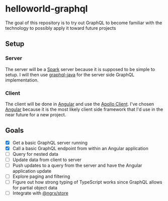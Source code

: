 # helloworld-graphql
The goal of this repository is to try out GraphQL to become familiar with the technology to possibly apply it toward future projects

## Setup
### Server
The server will be a [Spark](http://sparkjava.com/) server because it is supposed to be simple to setup. I will then use [graphql-java](https://github.com/graphql-java) for the server side GraphQL implementation.

### Client
The client will be done in [Angular](https://angular.io/) and use the [Apollo Client](http://dev.apollodata.com/). I've chosen [Angular](https://angular.io/) because it is the most likely client side framework that I'd use in the near future for a new project.

## Goals
- [x] Get a basic GraphQL server running
- [x] Call a basic GraphQL endpoint from within an Angular application
- [ ] Query for nested data
- [ ] Update data from client to server
- [ ] Push updates to a query from the server and have the Angular application update
- [ ] Explore paging and filtering
- [ ] Figure out how strong typing of TypeScript works since GraphQL allows for partial object data
- [ ] Integrate with [@ngrx/store](https://github.com/ngrx/store)
